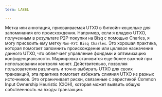```yaml
---
term: LABEL

---
```

Метка или аннотация, присваиваемая UTXO в биткойн-кошельке для запоминания его происхождения. Например, если я владею UTXO, полученным в результате P2P-покупки на Bisq с помощью Charles, я могу присвоить ему метку `Non-KYC Bisq Charles`. Это хорошая практика, которая помогает запомнить происхождение или целевое назначение данного UTXO, что облегчает управление фондами и оптимизацию конфиденциальности. Маркировка становится еще более важной при использовании контроля монет. Действительно, позволяя пользователям различать и точно выбирать UTXO для своих транзакций, эта практика помогает избежать слияния UTXO из разных источников. Это ограничивает риски, связанные с эвристикой Common Input Ownership Heuristic (CIOH), которая может выявить общую собственность на входы транзакции.